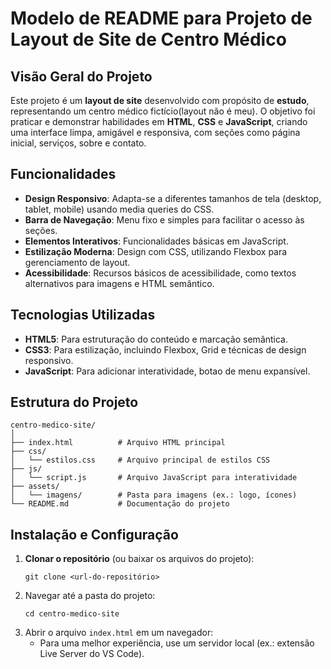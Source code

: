 # Modelo de README para Projeto de Layout de Site de Centro Médico

## Visão Geral do Projeto
Este projeto é um **layout de site** desenvolvido com propósito de **estudo**, representando um centro médico fictício(layout não é meu). O objetivo foi praticar e demonstrar habilidades em **HTML**, **CSS** e **JavaScript**, criando uma interface limpa, amigável e responsiva, com seções como página inicial, serviços, sobre e contato.

## Funcionalidades
- **Design Responsivo**: Adapta-se a diferentes tamanhos de tela (desktop, tablet, mobile) usando media queries do CSS.
- **Barra de Navegação**: Menu fixo e simples para facilitar o acesso às seções.
- **Elementos Interativos**: Funcionalidades básicas em JavaScript.
- **Estilização Moderna**: Design com CSS, utilizando Flexbox para gerenciamento de layout.
- **Acessibilidade**: Recursos básicos de acessibilidade, como textos alternativos para imagens e HTML semântico.

## Tecnologias Utilizadas
- **HTML5**: Para estruturação do conteúdo e marcação semântica.
- **CSS3**: Para estilização, incluindo Flexbox, Grid e técnicas de design responsivo.
- **JavaScript**: Para adicionar interatividade, botao de menu expansível.

## Estrutura do Projeto
```
centro-medico-site/
│
├── index.html          # Arquivo HTML principal
├── css/
│   └── estilos.css     # Arquivo principal de estilos CSS
├── js/
│   └── script.js       # Arquivo JavaScript para interatividade
├── assets/
│   └── imagens/        # Pasta para imagens (ex.: logo, ícones)
└── README.md           # Documentação do projeto
```

## Instalação e Configuração
1. **Clonar o repositório** (ou baixar os arquivos do projeto):
   ```
   git clone <url-do-repositório>
   ```
2. Navegar até a pasta do projeto:
   ```
   cd centro-medico-site
   ```
3. Abrir o arquivo `index.html` em um navegador:
   - Para uma melhor experiência, use um servidor local (ex.: extensão Live Server do VS Code).

